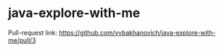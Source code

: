 # java-explore-with-me
Pull-request link:
https://github.com/vvbakhanovich/java-explore-with-me/pull/3
